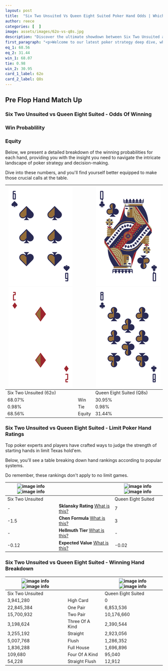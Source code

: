 ```yaml
---
layout: post
title:  "Six Two Unsuited Vs Queen Eight Suited Poker Hand Odds | Which Is The Better Hand In Poker? A Complete Guide"
author: reece
categories: [  ]
image: assets/images/62o-vs-q8s.jpg
description: "Discover the ultimate showdown between Six Two Unsuited and Queen Eight Suited in poker! Uncover the odds, strategies, and scenarios where one hand triumphs over the other. Get ready to up your poker game with this thrilling analysis."
first_paragraph: "<p>Welcome to our latest poker strategy deep dive, where we're pitting two distinct hands against each other in a high-stakes showdown: Six Two Unsuited vs Queen Eight Suited.</p><p>In the dynamic world of poker, every decision counts, and knowing which hand holds the upper hand is key to your success at the table.</p><p>In this article, we'll dissect these two hands, explore the scenarios where one dominates the other, and equip you with the knowledge to make strategic choices that can tip the odds in your favor.</p><p>Get ready to unravel the intriguing dynamics of these poker hands and elevate your game to new heights.</p>"
eq_1: 68.56
eq_2: 31.44
win_1: 68.07
tie: 0.98
win_2: 30.95
card_1_label: 62o
card_2_label: Q8s
---
```




[comment]: # (sp0)

## Pre Flop Hand Match Up

<div class="table hand-ratings" markdown="1"> 



### Six Two Unsuited vs Queen Eight Suited - Odds Of Winning


  
<div class="row graphs"> 
<div class="col-lg-6">
    <h3>Win Probablility</h3>
    <canvas id="WinChart"></canvas>
</div>
<div class="col-lg-6">
    <h3>Equity</h3>
    <canvas id="EquityChart"></canvas>
</div>
</div>

  Below, we present a detailed breakdown of the winning probabilities for each hand, providing you with the insight you need to navigate the intricate landscape of poker strategy and decision-making. 

Dive into these numbers, and you'll find yourself better equipped to make those crucial calls at the table.


    
| ![image info](assets/images/hand1/6.png) ![image info](assets/images/hand1/2o.png) |  | ![image info](assets/images/hand2/q.png) ![image info](assets/images/hand2/8.png) |
| -------- | -------- | -------- |
| Six Two Unsuited (62o) |  | Queen Eight Suited (Q8s) |
| 68.07% | Win | 30.95% |
| 0.98% | Tie | 0.98% |
| 68.56% | Equity | 31.44% |




[comment]: # (sp1)



### Six Two Unsuited vs Queen Eight Suited - Limit Poker Hand Ratings

Top poker experts and players have crafted ways to judge the strength of starting hands in limit Texas hold'em. 

Below, you'll see a table breaking down hand rankings according to popular systems. 

Do remember, these rankings don't apply to no limit games.


    
| ![image info](https://www.riverpairs.com/assets/images/hand1/6.png) ![image info](https://www.riverpairs.com/assets/images/hand1/2o.png) |  | ![image info](https://www.riverpairs.com/assets/images/hand2/q.png) ![image info](https://www.riverpairs.com/assets/images/hand2/8.png) |
| -------- | -------- | -------- |
| Six Two Unsuited |  | Queen Eight Suited |
| - | **Sklansky Rating** [What is this?](/sklansky-rating-explained) | 7 |
| -1.5 | **Chen Formula** [What is this?](/chen-formula-explained) | 3 |
| - | **Hellmuth Tier** [What is this?](/Hellmuth-tier-explained) | - |
| -0.12 | **Expected Value** [What is this?](/expected-value-explained) | -0.02 |




[comment]: # (sp2)



### Six Two Unsuited vs Queen Eight Suited - Winning Hand Breakdown


    
| ![image info](https://www.riverpairs.com/assets/images/hand1/6.png) ![image info](https://www.riverpairs.com/assets/images/hand1/2o.png) |  | ![image info](https://www.riverpairs.com/assets/images/hand2/q.png) ![image info](https://www.riverpairs.com/assets/images/hand2/8.png) |
| -------- | -------- | -------- |
| Six Two Unsuited |  | Queen Eight Suited |
| 3,941,280 | High Card | 0 |
| 22,845,384 | One Pair | 6,853,536 |
| 15,700,932 | Two Pair | 10,176,660 |
| 3,198,624 | Three Of A Kind | 2,390,544 |
| 3,255,192 | Straight | 2,923,056 |
| 5,007,768 | Flush | 1,286,352 |
| 1,836,288 | Full House | 1,696,896 |
| 109,680 | Four Of A Kind | 95,040 |
| 54,228 | Straight Flush | 12,912 |




[comment]: # (sp3)



</div>

[comment]: # (sp4)



[comment]: # (sp5)

